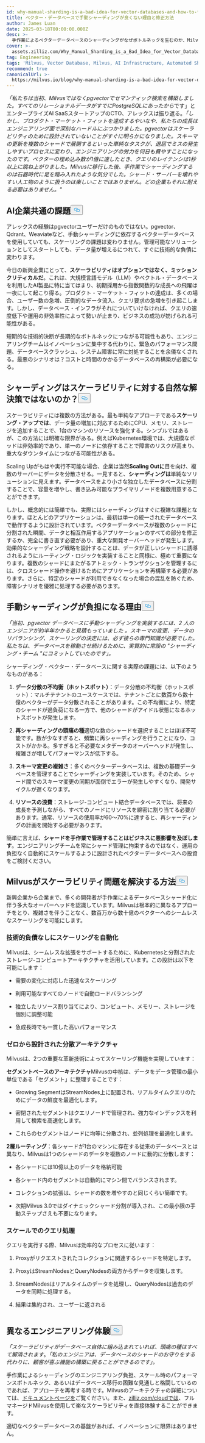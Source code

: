 ```yaml
---
id: why-manual-sharding-is-a-bad-idea-for-vector-databases-and-how-to-fix-it.md
title: ベクター・データベースで手動シャーディングが良くない理由と修正方法
author: James Luan
date: 2025-03-18T00:00:00.000Z
desc: >-
  手作業によるベクターデータベースのシャーディングがなぜボトルネックを生むのか、Milvusの自動スケーリングがいかにエンジニアリングのオーバーヘッドを排除し、シームレスな成長を実現するかをご覧ください。
cover: >-
  assets.zilliz.com/Why_Manual_Sharding_is_a_Bad_Idea_for_Vector_Database_And_How_to_Fix_It_1_968a5be504.png
tag: Engineering
tags: 'Milvus, Vector Database, Milvus, AI Infrastructure, Automated Sharding'
recommend: true
canonicalUrl: >-
  https://milvus.io/blog/why-manual-sharding-is-a-bad-idea-for-vector-databases-and-how-to-fix-it.md
---
```

<p><em>「私たちは当初、Milvusではなくpgvectorでセマンティック検索を構築しました。すべてのリレーショナルデータがすでにPostgreSQLにあったから</em>です」とエンタープライズAI SaaSスタートアップのCTO、アレックスは振り返る。<em>「しかし、プロダクト・マーケット・フィットを達成するやいなや、私たちの成長はエンジニアリング面で深刻なハードルにぶつかりました。pgvectorはスケーラビリティのために設計されていないことがすぐに明らかになりました。スキーマの更新を複数のシャードで展開するといった単純なタスクが、退屈でミスの発生しやすいプロセスに変わり、エンジニアリングの労力を何日も費やすことになったのです。ベクターの埋め込み数が1億に達したとき、クエリのレイテンシは1秒以上に跳ね上がりました。Milvusに移行した後、手作業でシャーディングするのは石器時代に足を踏み入れたような気分でした。シャード・サーバーを壊れやすい人工物のように扱うのは楽しいことではありません。どの企業もそれに耐える必要はありません。"</em></p>
<h2 id="A-Common-Challenge-for-AI-Companies" class="common-anchor-header">AI企業共通の課題<button data-href="#A-Common-Challenge-for-AI-Companies" class="anchor-icon" translate="no">
      <svg translate="no"
        aria-hidden="true"
        focusable="false"
        height="20"
        version="1.1"
        viewBox="0 0 16 16"
        width="16"
      >
        <path
          fill="#0092E4"
          fill-rule="evenodd"
          d="M4 9h1v1H4c-1.5 0-3-1.69-3-3.5S2.55 3 4 3h4c1.45 0 3 1.69 3 3.5 0 1.41-.91 2.72-2 3.25V8.59c.58-.45 1-1.27 1-2.09C10 5.22 8.98 4 8 4H4c-.98 0-2 1.22-2 2.5S3 9 4 9zm9-3h-1v1h1c1 0 2 1.22 2 2.5S13.98 12 13 12H9c-.98 0-2-1.22-2-2.5 0-.83.42-1.64 1-2.09V6.25c-1.09.53-2 1.84-2 3.25C6 11.31 7.55 13 9 13h4c1.45 0 3-1.69 3-3.5S14.5 6 13 6z"
        ></path>
      </svg>
    </button></h2><p>アレックスの経験はpgvectorユーザーだけのものではない。pgvector、Qdrant、Weaviateなど、手動シャーディングに依存するベクターデータベースを使用していても、スケーリングの課題は変わりません。管理可能なソリューションとしてスタートしても、データ量が増えるにつれて、すぐに技術的な負債に変わります。</p>
<p>今日の新興企業にとって、<strong>スケーラビリティはオプションではなく、ミッションクリティカルだ</strong>。これは、大規模言語モデル（LLM）やベクトル・データベースを利用したAI製品に特に当てはまり、初期採用から指数関数的な成長への飛躍は一夜にして起こり得る。プロダクト・マーケット・フィットの達成は、多くの場合、ユーザー数の急増、圧倒的なデータ流入、クエリ要求の急増を引き起こします。しかし、データベース・インフラがそれについていけなければ、クエリの速度低下や運用の非効率性によって勢いが止まり、ビジネスの成功が妨げられる可能性がある。</p>
<p>短期的な技術的決断が長期的なボトルネックにつながる可能性もあり、エンジニアリングチームはイノベーションに集中する代わりに、緊急のパフォーマンス問題、データベースクラッシュ、システム障害に常に対処することを余儀なくされる。最悪のシナリオは？コストと時間のかかるデータベースの再構築が必要になる。</p>
<h2 id="Isn’t-Sharding-a-Natural-Solution-to-Scalability" class="common-anchor-header">シャーディングはスケーラビリティに対する自然な解決策ではないのか？<button data-href="#Isn’t-Sharding-a-Natural-Solution-to-Scalability" class="anchor-icon" translate="no">
      <svg translate="no"
        aria-hidden="true"
        focusable="false"
        height="20"
        version="1.1"
        viewBox="0 0 16 16"
        width="16"
      >
        <path
          fill="#0092E4"
          fill-rule="evenodd"
          d="M4 9h1v1H4c-1.5 0-3-1.69-3-3.5S2.55 3 4 3h4c1.45 0 3 1.69 3 3.5 0 1.41-.91 2.72-2 3.25V8.59c.58-.45 1-1.27 1-2.09C10 5.22 8.98 4 8 4H4c-.98 0-2 1.22-2 2.5S3 9 4 9zm9-3h-1v1h1c1 0 2 1.22 2 2.5S13.98 12 13 12H9c-.98 0-2-1.22-2-2.5 0-.83.42-1.64 1-2.09V6.25c-1.09.53-2 1.84-2 3.25C6 11.31 7.55 13 9 13h4c1.45 0 3-1.69 3-3.5S14.5 6 13 6z"
        ></path>
      </svg>
    </button></h2><p>スケーラビリティには複数の方法がある。最も単純なアプローチである<strong>スケーリング・アップでは</strong>、データ量の増加に対応するためにCPU、メモリ、ストレージを追加することで、1台のマシンのリソースを強化する。シンプルではあるが、この方法には明確な限界がある。例えばKubernetes環境では、大規模なポッドは非効率的であり、単一のノードに依存することで障害のリスクが高まり、重大なダウンタイムにつながる可能性がある。</p>
<p>Scaling Upがもはや実行不可能な場合、企業は当然<strong>Scaling Outに</strong>目を向け、複数のサーバーにデータを分散させる。一見すると、<strong>シャーディングは</strong>単純なソリューションに見えます。データベースをより小さな独立したデータベースに分割することで、容量を増やし、書き込み可能なプライマリノードを複数用意することができます。</p>
<p>しかし、概念的には簡単でも、実際にはシャーディングはすぐに複雑な課題となります。ほとんどのアプリケーションは、最初は単一の統一されたデータベースで動作するように設計されています。ベクターデータベースが複数のシャードに分割された瞬間、データと相互作用するアプリケーションのすべての部分を修正するか、完全に書き直す必要があり、重大な開発オーバーヘッドが発生します。効果的なシャーディング戦略を設計することは、データが正しいシャードに誘導されるようにルーティング・ロジックを実装することと同様に、極めて重要になります。複数のシャードにまたがるアトミック・トランザクションを管理するには、クロスシャード操作を避けるためにアプリケーションを再構築する必要があります。さらに、特定のシャードが利用できなくなった場合の混乱を防ぐため、障害シナリオを優雅に処理する必要があります。</p>
<h2 id="Why-Manual-Sharding-Becomes-a-Burden" class="common-anchor-header">手動シャーディングが負担になる理由<button data-href="#Why-Manual-Sharding-Becomes-a-Burden" class="anchor-icon" translate="no">
      <svg translate="no"
        aria-hidden="true"
        focusable="false"
        height="20"
        version="1.1"
        viewBox="0 0 16 16"
        width="16"
      >
        <path
          fill="#0092E4"
          fill-rule="evenodd"
          d="M4 9h1v1H4c-1.5 0-3-1.69-3-3.5S2.55 3 4 3h4c1.45 0 3 1.69 3 3.5 0 1.41-.91 2.72-2 3.25V8.59c.58-.45 1-1.27 1-2.09C10 5.22 8.98 4 8 4H4c-.98 0-2 1.22-2 2.5S3 9 4 9zm9-3h-1v1h1c1 0 2 1.22 2 2.5S13.98 12 13 12H9c-.98 0-2-1.22-2-2.5 0-.83.42-1.64 1-2.09V6.25c-1.09.53-2 1.84-2 3.25C6 11.31 7.55 13 9 13h4c1.45 0 3-1.69 3-3.5S14.5 6 13 6z"
        ></path>
      </svg>
    </button></h2><p><em>「当初、pgvector データベースに手動シャーディングを実装するには、2 人のエンジニアが約半年かかると見積もっていました</em> <em>。スキーマの変更、データのリバランシング、スケーリングの決定には、必ず彼らの専門知識が必要でした。私たちは、データベースを稼動させ続けるために、実質的に常設の &quot;シャーディング・チーム &quot;にコミットしていたのです」。</em></p>
<p>シャーディング・ベクター・データベースに関する実際の課題には、以下のようなものがある：</p>
<ol>
<li><p><strong>データ分散の不均衡（ホットスポット）</strong>：データ分散の不均衡（ホットスポット）：マルチテナントのユースケースでは、テナントごとに数百から数十億のベクターがデータ分散されることがあります。この不均衡により、特定のシャードが過負荷になる一方で、他のシャードがアイドル状態になるホットスポットが発生します。</p></li>
<li><p><strong>再シャーディングの頭痛の種</strong>適切な数のシャードを選択することはほぼ不可能です。数が少なすぎると、頻繁に再シャーディングを行うことになり、コストがかかる。多すぎると不必要なメタデータのオーバーヘッドが発生し、複雑さが増してパフォーマンスが低下する。</p></li>
<li><p><strong>スキーマ変更の複雑さ</strong>：多くのベクターデータベースは、複数の基礎データベースを管理することでシャーディングを実装しています。そのため、シャード間でのスキーマ変更の同期が面倒でエラーが発生しやすくなり、開発サイクルが遅くなります。</p></li>
<li><p><strong>リソースの浪費</strong>：ストレージ-コンピュート結合データベースでは、将来の成長を予測しながら、すべてのノードにリソースを綿密に割り当てる必要があります。通常、リソースの使用率が60～70%に達すると、再シャーディングの計画を開始する必要があります。</p></li>
</ol>
<p>簡単に言えば、<strong>シャードを手作業で管理することはビジネスに悪影響を及ぼします</strong>。エンジニアリングチームを常にシャード管理に拘束するのではなく、運用の負担なく自動的にスケールするように設計されたベクターデータベースへの投資をご検討ください。</p>
<h2 id="How-Milvus-Solves-the-Scalability-Problem" class="common-anchor-header">Milvusがスケーラビリティ問題を解決する方法<button data-href="#How-Milvus-Solves-the-Scalability-Problem" class="anchor-icon" translate="no">
      <svg translate="no"
        aria-hidden="true"
        focusable="false"
        height="20"
        version="1.1"
        viewBox="0 0 16 16"
        width="16"
      >
        <path
          fill="#0092E4"
          fill-rule="evenodd"
          d="M4 9h1v1H4c-1.5 0-3-1.69-3-3.5S2.55 3 4 3h4c1.45 0 3 1.69 3 3.5 0 1.41-.91 2.72-2 3.25V8.59c.58-.45 1-1.27 1-2.09C10 5.22 8.98 4 8 4H4c-.98 0-2 1.22-2 2.5S3 9 4 9zm9-3h-1v1h1c1 0 2 1.22 2 2.5S13.98 12 13 12H9c-.98 0-2-1.22-2-2.5 0-.83.42-1.64 1-2.09V6.25c-1.09.53-2 1.84-2 3.25C6 11.31 7.55 13 9 13h4c1.45 0 3-1.69 3-3.5S14.5 6 13 6z"
        ></path>
      </svg>
    </button></h2><p>新興企業から企業まで、多くの開発者が手作業によるデータベースシャード化に伴う多大なオーバーヘッドを認識しています。Milvusは根本的に異なるアプローチをとり、複雑さを伴うことなく、数百万から数十億のベクターへのシームレスなスケーリングを可能にします。</p>
<h3 id="Automated-Scaling-Without-the-Tech-Debt" class="common-anchor-header">技術的負債なしにスケーリングを自動化</h3><p>Milvusは、シームレスな拡張をサポートするために、Kubernetesと分割されたストレージ-コンピュートアーキテクチャを活用しています。この設計は以下を可能にします：</p>
<ul>
<li><p>需要の変化に対応した迅速なスケーリング</p></li>
<li><p>利用可能なすべてのノードで自動ロードバランシング</p></li>
<li><p>独立したリソース割り当てにより、コンピュート、メモリー、ストレージを個別に調整可能</p></li>
<li><p>急成長時でも一貫した高いパフォーマンス</p></li>
</ul>
<h3 id="Distributed-Architecture-Designed-from-the-Ground-Up" class="common-anchor-header">ゼロから設計された分散アーキテクチャ</h3><p>Milvusは、2つの重要な革新技術によってスケーリング機能を実現しています：</p>
<p><strong>セグメントベースのアーキテクチャ</strong>Milvusの中核は、データをデータ管理の最小単位である「セグメント」に整理することです：</p>
<ul>
<li><p>Growing SegmentはStreamNodes上に配置され、リアルタイムクエリのためにデータの鮮度を最適化します。</p></li>
<li><p>密閉されたセグメントはクエリノードで管理され、強力なインデックスを利用して検索を高速化します。</p></li>
<li><p>これらのセグメントはノードに均等に分散され、並列処理を最適化します。</p></li>
</ul>
<p><strong>2層ルーティング</strong>：各シャードが1台のマシンに存在する従来のデータベースとは異なり、Milvusは1つのシャードのデータを複数のノードに動的に分散します：</p>
<ul>
<li><p>各シャードには10億以上のデータを格納可能</p></li>
<li><p>各シャード内のセグメントは自動的にマシン間でバランスされます。</p></li>
<li><p>コレクションの拡張は、シャードの数を増やすのと同じくらい簡単です。</p></li>
<li><p>次期Milvus 3.0ではダイナミックシャード分割が導入され、この最小限の手動ステップさえも不要になります。</p></li>
</ul>
<h3 id="Query-Processing-at-Scale" class="common-anchor-header">スケールでのクエリ処理</h3><p>クエリを実行する際、Milvusは効率的なプロセスに従います：</p>
<ol>
<li><p>Proxyがリクエストされたコレクションに関連するシャードを特定します。</p></li>
<li><p>ProxyはStreamNodesとQueryNodesの両方からデータを収集します。</p></li>
<li><p>StreamNodesはリアルタイムのデータを処理し、QueryNodesは過去のデータを同時に処理する。</p></li>
<li><p>結果は集約され、ユーザーに返される</p></li>
</ol>
<p>
  <span class="img-wrapper">
    <img translate="no" src="https://assets.zilliz.com/Query_Processing_at_Scale_5792dc9e37.png" alt="" class="doc-image" id="" />
    <span></span>
  </span>
</p>
<h2 id="A-Different-Engineering-Experience" class="common-anchor-header">異なるエンジニアリング体験<button data-href="#A-Different-Engineering-Experience" class="anchor-icon" translate="no">
      <svg translate="no"
        aria-hidden="true"
        focusable="false"
        height="20"
        version="1.1"
        viewBox="0 0 16 16"
        width="16"
      >
        <path
          fill="#0092E4"
          fill-rule="evenodd"
          d="M4 9h1v1H4c-1.5 0-3-1.69-3-3.5S2.55 3 4 3h4c1.45 0 3 1.69 3 3.5 0 1.41-.91 2.72-2 3.25V8.59c.58-.45 1-1.27 1-2.09C10 5.22 8.98 4 8 4H4c-.98 0-2 1.22-2 2.5S3 9 4 9zm9-3h-1v1h1c1 0 2 1.22 2 2.5S13.98 12 13 12H9c-.98 0-2-1.22-2-2.5 0-.83.42-1.64 1-2.09V6.25c-1.09.53-2 1.84-2 3.25C6 11.31 7.55 13 9 13h4c1.45 0 3-1.69 3-3.5S14.5 6 13 6z"
        ></path>
      </svg>
    </button></h2><p><em>「スケーラビリティがデータベース自体に組み込まれていれば、頭痛の種はすべて解消されます</em>。<em>「私のエンジニアは、データベースのシャードのお守りをする代わりに、顧客が喜ぶ機能の構築に戻ることができるのです」。</em></p>
<p>手作業によるシャーディングのエンジニアリング負担、スケール時のパフォーマンスボトルネック、あるいはデータベース移行の困難な見通しと格闘しているのであれば、アプローチを再考する時です。Milvusのアーキテクチャの詳細については、<a href="https://milvus.io/docs/overview.md#What-Makes-Milvus-so-Scalable">ドキュメントページを</a>ご覧ください。また、<a href="https://zilliz.com/cloud">zilliz.com/cloudでは</a>、フルマネージドMilvusを使用して楽なスケーラビリティを直接体験することができます。</p>
<p>適切なベクターデータベースの基盤があれば、イノベーションに限界はありません。</p>
